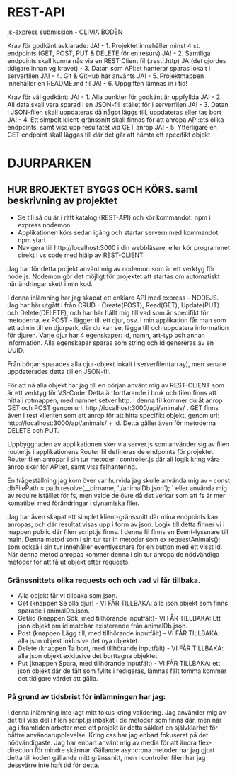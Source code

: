 # REST-API
js-express submission - OLIVIA BODÈN


Krav för godkänt avklarade:
JA! - 1. Projektet innehåller minst 4 st. endpoints (GET, POST, PUT & DELETE för en resurs)
JA! - 2. Samtliga endpoints skall kunna nås via en REST Client fil (.rest|.http)
JA!(det gjordes tidigare innan vg kravet) - 3. Datan som API:et hanterar sparas lokalt i serverfilen
JA! - 4. Git & GitHub har använts
JA! - 5. Projektmappen innehåller en README.md fil
JA! - 6. Uppgiften lämnas in i tid!

Krav för väl godkänt:
JA! - 1. Alla punkter för godkänt är uppfyllda
JA! - 2. All data skall vara sparad i en JSON-fil istället för i serverfilen
JA! - 3. Datan i JSON-filen skall uppdateras då något läggs till, uppdateras eller tas bort
JA! - 4. Ett simpelt klient-gränssnitt skall finnas för att anropa API:ets olika endpoints, samt
visa upp resultatet vid GET anrop
JA! - 5. Ytterligare en GET endpoint skall läggas till där det går att hämta ett specifikt objekt


# DJURPARKEN #

## HUR BROJEKTET BYGGS OCH KÖRS. samt beskrivning av projektet ##
- Se till så du är i rätt katalog (REST-API) och kör kommandot: npm i express nodemon 
- Applikationen körs sedan igång och startar servern med kommandot: npm start 
- Navigera till http://localhost:3000 i din webbläsare, eller kör programmet direkt i vs code med hjälp av REST-CLIENT.

Jag har för detta projekt använt mig av nodemon som är ett verktyg för node.js. Nodemon gör det möjligt för projektet att startas om automatiskt när ändringar skett i min kod.

I denna inlämning har jag skapat ett enklare API med express - NODEJS. Jag har här utgått i från CRUD - Create(POST), Read(GET), Update(PUT) och Delete(DELETE), och har här hållt mig till vad som är specifikt för metoderna, ex POST - lägger till ett djur, osv.
I min applikation får man som ett admin till en djurpark, där du kan se, lägga till och uppdatera information för djuren. Varje djur har 4 egenskaper: id, namn, art-typ och annan information. Alla egenskapar sparas som string och id genereras av en UUID.

Från början sparades alla djur-objekt lokalt i serverfilen(array), men senare uppdaterades detta till en JSON-fil.

För att nå alla objekt har jag till en början använt mig av REST-CLIENT som är ett verktyg för VS-Code. Detta är fortfarande i bruk och filen finns att hitta i rotmappen, med namnet setver.http. I denna fil kommer du åt anrop GET och POST genom url: http://localhost:3000/api/animals/ . GET finns även i rest klienten som ett anrop för att hitta specifikt objekt, genom url: http://localhost:3000/api/animals/ + id. Detta gäller även för metoderna DELETE och PUT.

Uppbyggnaden av applikationen sker via server.js som använder sig av filen router.js i applikationens Router fil defineras de endpoints för projektet. Router filen anropar i sin tur metoder i controller.js där all logik kring våra anrop sker för API:et, samt viss felhantering.

En frågeställning jag kom över var hurvida jag skulle använda mig av - const dbFilePath = path.resolve(__dirname, './animalDb.json'); `
eller använda mig av require iställlet för fs, men valde de övre då det verkar som att fs är mer komatibel med förändringar i dynamiska filer.

Jag har även skapat ett simplet klient-gränssnitt där mina endpoints kan anropas, och där resultat visas upp i form av json. Logik till detta finner vi i mappen public där filen script.js finns. I denna fil finns en Event-lyssnare till main. Denna metod som i sin tur tar in metoder som ex requestAnimals(); som också i sin tur innehåller eventlyssnare för en button med ett visst id. När denna metod anropas kommer denna i sin tur anropa de nödvändiga metoder för att få ut objekt efter requests. 

### Gränssnittets olika requests och och vad vi får tillbaka. ###
- Alla objekt får vi tillbaka som json.
- Get (knappen Se alla djur) - VI FÅR TILLBAKA: alla json objekt som finns sparade i animalDb.json.
- Get/id (knappen Sök, med tillhörande inputfält)- VI FÅR TILLBAKA: Ett json objekt om id matchar existerande från animalDb.json.
- Post (knappen Lägg till, med tillhörande inputfält) - VI FÅR TILLBAKA: alla json objekt inklusive det nya objektet.
- Delete (knappen Ta bort, med tillhörande inputfält) - VI FÅR TILLBAKA: alla json objekt exklusive det borttagna objektet.
- Put (knappen Spara, med tillhörande inputfält) - VI FÅR TILLBAKA: ett json objekt där de fält som fyllts i redigeras, lämnas fält tomma kommer det tidigare värdet att gälla.


### På grund av tidsbrist för inlämningen har jag: ###

I denna inlämning inte lagt mitt fokus kring validering. Jag använder mig av det till viss del i filen script.js inbakat i de metoder som finns där, men när jag i framtiden arbetar med ett projekt är detta såklart en självklarhet för bättre användarupplevelse. Kring css har jag enbart fokuserat på det nödvändigaste. Jag har enbart använt mig av media för att ändra flex-direction för mindre skärmar. Gällande asyncrona metoder har jag gjort detta till koden gällande mitt gränssnitt, men i controller filen har jag dessvärre inte haft tid för detta.











